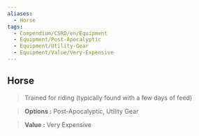 ```yaml
---
aliases:
  - Horse
tags:
  - Compendium/CSRD/en/Equipment
  - Equipment/Post-Apocalyptic
  - Equipment/Utility-Gear
  - Equipment/Value/Very-Expensive
---
```

  
    
## Horse    
    
>Trained for riding (typically found with a few days of feed)    
> **Options :** Post-Apocalyptic, Utility Gear    
> **Value :** Very Expensive